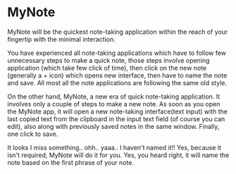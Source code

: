 # MyNote
MyNote will be the quickest note-taking application within the reach of your fingertip with the minimal interaction. 

You have experienced all note-taking applications which have to follow few unnecessary steps to make a quick note, those steps involve opening application (which take few click of time), then click on the new note (generally a + icon) which opens new interface, then have to name the note and save. All most all the note applications are following the same old style. 

On the other hand, MyNote, a new era of quick note-taking application. It involves only a couple of steps to make a new note. As soon as you open the MyNote app, it will open a new note-taking interface(text input) with the last copied text from the clipboard in the input text field (of course you can edit), also along with previously saved notes in the same window. Finally, one click to save. 

It looks I miss something.. ohh.. yaaa.. I haven't named it!! Yes, because it isn't required, MyNote will do it for you. Yes, you heard right, it will name the note based on the first phrase of your note. 
